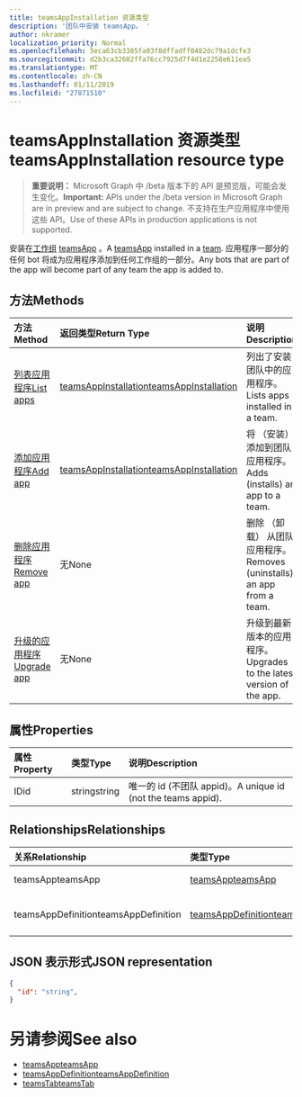 ```yaml
---
title: teamsAppInstallation 资源类型
description: '团队中安装 teamsApp。 '
author: nkramer
localization_priority: Normal
ms.openlocfilehash: 5eca63cb3385fa03f8dffadff0482dc79a1dcfe3
ms.sourcegitcommit: d2b3ca32602ffa76cc7925d7f4d1e2258e611ea5
ms.translationtype: MT
ms.contentlocale: zh-CN
ms.lasthandoff: 01/11/2019
ms.locfileid: "27871510"
---
```

# <a name="teamsappinstallation-resource-type"></a><span data-ttu-id="ff745-103">teamsAppInstallation 资源类型</span><span class="sxs-lookup"><span data-stu-id="ff745-103">teamsAppInstallation resource type</span></span>

> <span data-ttu-id="ff745-104">**重要说明：** Microsoft Graph 中 /beta 版本下的 API 是预览版，可能会发生变化。</span><span class="sxs-lookup"><span data-stu-id="ff745-104">**Important:** APIs under the /beta version in Microsoft Graph are in preview and are subject to change.</span></span> <span data-ttu-id="ff745-105">不支持在生产应用程序中使用这些 API。</span><span class="sxs-lookup"><span data-stu-id="ff745-105">Use of these APIs in production applications is not supported.</span></span>

<span data-ttu-id="ff745-106">安装在[工作组](team.md) [teamsApp](teamsapp.md) 。</span><span class="sxs-lookup"><span data-stu-id="ff745-106">A [teamsApp](teamsapp.md) installed in a [team](team.md).</span></span> <span data-ttu-id="ff745-107">应用程序一部分的任何 bot 将成为应用程序添加到任何工作组的一部分。</span><span class="sxs-lookup"><span data-stu-id="ff745-107">Any bots that are part of the app will become part of any team the app is added to.</span></span>

## <a name="methods"></a><span data-ttu-id="ff745-108">方法</span><span class="sxs-lookup"><span data-stu-id="ff745-108">Methods</span></span>

| <span data-ttu-id="ff745-109">方法</span><span class="sxs-lookup"><span data-stu-id="ff745-109">Method</span></span>       | <span data-ttu-id="ff745-110">返回类型</span><span class="sxs-lookup"><span data-stu-id="ff745-110">Return Type</span></span>  |<span data-ttu-id="ff745-111">说明</span><span class="sxs-lookup"><span data-stu-id="ff745-111">Description</span></span>|
|:---------------|:--------|:----------|
|[<span data-ttu-id="ff745-112">列表应用程序</span><span class="sxs-lookup"><span data-stu-id="ff745-112">List apps</span></span>](../api/teamsappinstallation-list.md) | [<span data-ttu-id="ff745-113">teamsAppInstallation</span><span class="sxs-lookup"><span data-stu-id="ff745-113">teamsAppInstallation</span></span>](teamsapp.md) | <span data-ttu-id="ff745-114">列出了安装团队中的应用程序。</span><span class="sxs-lookup"><span data-stu-id="ff745-114">Lists apps installed in a team.</span></span>|
|[<span data-ttu-id="ff745-115">添加应用程序</span><span class="sxs-lookup"><span data-stu-id="ff745-115">Add app</span></span>](../api/teamsappinstallation-add.md) | [<span data-ttu-id="ff745-116">teamsAppInstallation</span><span class="sxs-lookup"><span data-stu-id="ff745-116">teamsAppInstallation</span></span>](teamsapp.md) | <span data-ttu-id="ff745-117">将 （安装） 添加到团队应用程序。</span><span class="sxs-lookup"><span data-stu-id="ff745-117">Adds (installs) an app to a team.</span></span>|
|[<span data-ttu-id="ff745-118">删除应用程序</span><span class="sxs-lookup"><span data-stu-id="ff745-118">Remove app</span></span>](../api/teamsappinstallation-delete.md) | <span data-ttu-id="ff745-119">无</span><span class="sxs-lookup"><span data-stu-id="ff745-119">None</span></span> | <span data-ttu-id="ff745-120">删除 （卸载） 从团队应用程序。</span><span class="sxs-lookup"><span data-stu-id="ff745-120">Removes (uninstalls) an app from a team.</span></span>|
|[<span data-ttu-id="ff745-121">升级的应用程序</span><span class="sxs-lookup"><span data-stu-id="ff745-121">Upgrade app</span></span>](../api/teamsappinstallation-delete.md) | <span data-ttu-id="ff745-122">无</span><span class="sxs-lookup"><span data-stu-id="ff745-122">None</span></span> | <span data-ttu-id="ff745-123">升级到最新版本的应用程序。</span><span class="sxs-lookup"><span data-stu-id="ff745-123">Upgrades to the latest version of the app.</span></span>|

## <a name="properties"></a><span data-ttu-id="ff745-124">属性</span><span class="sxs-lookup"><span data-stu-id="ff745-124">Properties</span></span>

| <span data-ttu-id="ff745-125">属性</span><span class="sxs-lookup"><span data-stu-id="ff745-125">Property</span></span>            | <span data-ttu-id="ff745-126">类型</span><span class="sxs-lookup"><span data-stu-id="ff745-126">Type</span></span>     | <span data-ttu-id="ff745-127">说明</span><span class="sxs-lookup"><span data-stu-id="ff745-127">Description</span></span> |
|:------------------- |:-------- |:----------- |
| <span data-ttu-id="ff745-128">ID</span><span class="sxs-lookup"><span data-stu-id="ff745-128">id</span></span>                  | <span data-ttu-id="ff745-129">string</span><span class="sxs-lookup"><span data-stu-id="ff745-129">string</span></span>   | <span data-ttu-id="ff745-130">唯一的 id (不团队 appid)。</span><span class="sxs-lookup"><span data-stu-id="ff745-130">A unique id (not the teams appid).</span></span> |

## <a name="relationships"></a><span data-ttu-id="ff745-131">Relationships</span><span class="sxs-lookup"><span data-stu-id="ff745-131">Relationships</span></span>

| <span data-ttu-id="ff745-132">关系</span><span class="sxs-lookup"><span data-stu-id="ff745-132">Relationship</span></span>   | <span data-ttu-id="ff745-133">类型</span><span class="sxs-lookup"><span data-stu-id="ff745-133">Type</span></span>    | <span data-ttu-id="ff745-134">Description</span><span class="sxs-lookup"><span data-stu-id="ff745-134">Description</span></span> |
|:---------------|:--------|:----------|
|<span data-ttu-id="ff745-135">teamsApp</span><span class="sxs-lookup"><span data-stu-id="ff745-135">teamsApp</span></span>|[<span data-ttu-id="ff745-136">teamsApp</span><span class="sxs-lookup"><span data-stu-id="ff745-136">teamsApp</span></span>](teamsapp.md)| <span data-ttu-id="ff745-137">安装应用程序。</span><span class="sxs-lookup"><span data-stu-id="ff745-137">The app that is installed.</span></span> |
|<span data-ttu-id="ff745-138">teamsAppDefinition</span><span class="sxs-lookup"><span data-stu-id="ff745-138">teamsAppDefinition</span></span>|[<span data-ttu-id="ff745-139">teamsAppDefinition</span><span class="sxs-lookup"><span data-stu-id="ff745-139">teamsAppDefinition</span></span>](teamsapp.md)| <span data-ttu-id="ff745-140">此版本的应用程序的详细信息。</span><span class="sxs-lookup"><span data-stu-id="ff745-140">The details of this version of the app.</span></span> |

## <a name="json-representation"></a><span data-ttu-id="ff745-141">JSON 表示形式</span><span class="sxs-lookup"><span data-stu-id="ff745-141">JSON representation</span></span>

<!-- {
  "blockType": "resource",
  "@odata.type": "microsoft.graph.teamsAppInstallation",
  "baseType": "microsoft.graph.entity"
}-->

```json
{
  "id": "string",
}
```

# <a name="see-also"></a><span data-ttu-id="ff745-142">另请参阅</span><span class="sxs-lookup"><span data-stu-id="ff745-142">See also</span></span>

- [<span data-ttu-id="ff745-143">teamsApp</span><span class="sxs-lookup"><span data-stu-id="ff745-143">teamsApp</span></span>](teamsapp.md)
- [<span data-ttu-id="ff745-144">teamsAppDefinition</span><span class="sxs-lookup"><span data-stu-id="ff745-144">teamsAppDefinition</span></span>](teamsappdefinition.md)
- [<span data-ttu-id="ff745-145">teamsTab</span><span class="sxs-lookup"><span data-stu-id="ff745-145">teamsTab</span></span>](../resources/teamstab.md)


<!-- uuid: 8fcb5dbc-d5aa-4681-8e31-b001d5168d79
2015-10-25 14:57:30 UTC -->
<!-- {
  "type": "#page.annotation",
  "description": "teamsApp resource",
  "keywords": "",
  "section": "documentation",
  "tocPath": ""
}-->

